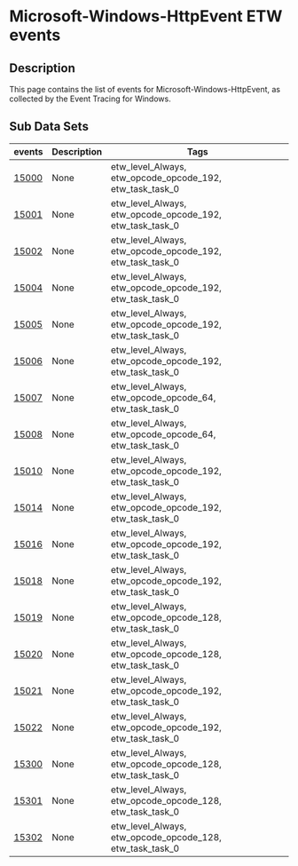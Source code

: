 # Microsoft-Windows-HttpEvent ETW events

## Description
This page contains the list of events for Microsoft-Windows-HttpEvent, as collected by the Event Tracing for Windows.

## Sub Data Sets
|events|Description|Tags|
|---|---|---|
|[15000](events/event-15000.md)|None|etw_level_Always, etw_opcode_opcode_192, etw_task_task_0|
|[15001](events/event-15001.md)|None|etw_level_Always, etw_opcode_opcode_192, etw_task_task_0|
|[15002](events/event-15002.md)|None|etw_level_Always, etw_opcode_opcode_192, etw_task_task_0|
|[15004](events/event-15004.md)|None|etw_level_Always, etw_opcode_opcode_192, etw_task_task_0|
|[15005](events/event-15005.md)|None|etw_level_Always, etw_opcode_opcode_192, etw_task_task_0|
|[15006](events/event-15006.md)|None|etw_level_Always, etw_opcode_opcode_192, etw_task_task_0|
|[15007](events/event-15007.md)|None|etw_level_Always, etw_opcode_opcode_64, etw_task_task_0|
|[15008](events/event-15008.md)|None|etw_level_Always, etw_opcode_opcode_64, etw_task_task_0|
|[15010](events/event-15010.md)|None|etw_level_Always, etw_opcode_opcode_192, etw_task_task_0|
|[15014](events/event-15014.md)|None|etw_level_Always, etw_opcode_opcode_192, etw_task_task_0|
|[15016](events/event-15016.md)|None|etw_level_Always, etw_opcode_opcode_192, etw_task_task_0|
|[15018](events/event-15018.md)|None|etw_level_Always, etw_opcode_opcode_192, etw_task_task_0|
|[15019](events/event-15019.md)|None|etw_level_Always, etw_opcode_opcode_128, etw_task_task_0|
|[15020](events/event-15020.md)|None|etw_level_Always, etw_opcode_opcode_128, etw_task_task_0|
|[15021](events/event-15021.md)|None|etw_level_Always, etw_opcode_opcode_192, etw_task_task_0|
|[15022](events/event-15022.md)|None|etw_level_Always, etw_opcode_opcode_192, etw_task_task_0|
|[15300](events/event-15300.md)|None|etw_level_Always, etw_opcode_opcode_128, etw_task_task_0|
|[15301](events/event-15301.md)|None|etw_level_Always, etw_opcode_opcode_128, etw_task_task_0|
|[15302](events/event-15302.md)|None|etw_level_Always, etw_opcode_opcode_128, etw_task_task_0|
